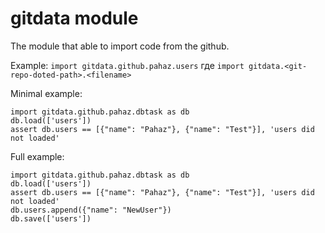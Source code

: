 # gitdata module #
The module that able to import code from the github.

Example: `import gitdata.github.pahaz.users` где `import gitdata.<git-repo-doted-path>.<filename>`

Minimal example:

```
import gitdata.github.pahaz.dbtask as db
db.load(['users'])
assert db.users == [{"name": "Pahaz"}, {"name": "Test"}], 'users did not loaded'
```

Full example:

```
import gitdata.github.pahaz.dbtask as db
db.load(['users'])
assert db.users == [{"name": "Pahaz"}, {"name": "Test"}], 'users did not loaded'
db.users.append({"name": "NewUser"})
db.save(['users'])
```
